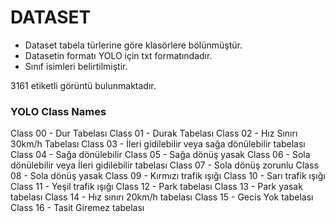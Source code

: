 # DATASET

* Dataset tabela türlerine göre klasörlere bölünmüştür.
* Datasetin formatı YOLO için txt formatındadır.
* Sınıf isimleri belirtilmiştir.

3161 etiketli görüntü bulunmaktadır.


### YOLO Class Names

Class 00 - Dur Tabelası
Class 01 - Durak Tabelası
Class 02 - Hız Sınırı 30km/h Tabelası
Class 03 - İleri gidilebilir veya sağa dönülebilir tabelası
Class 04 - Sağa dönülebilir
Class 05 - Sağa dönüş yasak
Class 06 - Sola dönülebilir veya İleri gidilebilir tabelası
Class 07 - Sola dönüş zorunlu
Class 08 - Sola dönüş yasak
Class 09 - Kırmızı trafik ışığı
Class 10 - Sarı trafik ışığı
Class 11 - Yeşil trafik ışığı 
Class 12 - Park tabelası
Class 13 - Park yasak tabelası
Class 14 - Hız sınırı 20km/h tabelası
Class 15 - Gecis Yok tabelası
Class 16 - Tasit Giremez tabelası